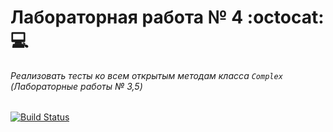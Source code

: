 # Лабораторная работа № 4 :octocat: :computer:
###### Реализовать тесты ко всем открытым методам класса `Complex` (Лабораторные работы № 3,5)
[![Build Status](https://travis-ci.org/Vampirchik147/matrix_travis.svg?branch=master)](https://travis-ci.org/Vampirchik147)
